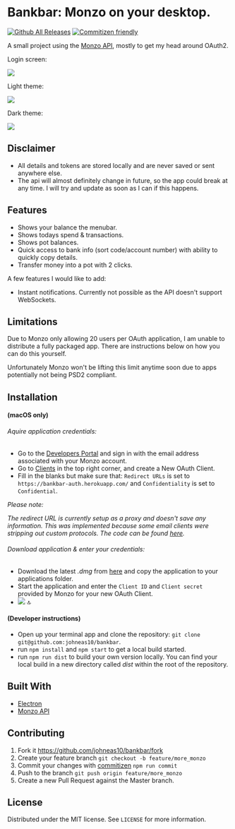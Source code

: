 # Bankbar: Monzo on your desktop.
[![Github All Releases](https://img.shields.io/github/downloads/johneas10/bankbar/total.svg)]()
[![Commitizen friendly](https://img.shields.io/badge/commitizen-friendly-brightgreen.svg)](http://commitizen.github.io/cz-cli/)


A small project using the [Monzo API](https://docs.monzo.com/), mostly to get my head around OAuth2.

Login screen:

![](./app/images/icon-readme-login.png)

Light theme:

![](./app/images/icon-readme-light.png)


Dark theme:

![](./app/images/icon-readme-dark.png)

## Disclaimer
- All details and tokens are stored locally and are never saved or sent anywhere else.
- The api will almost definitely change in future, so the app could break at any time. I will try and update as soon as I can if this happens.

## Features
- Shows your balance the menubar.
- Shows todays spend & transactions.
- Shows pot balances.
- Quick access to bank info (sort code/account number) with ability to quickly copy details.
- Transfer money into a pot with 2 clicks.

A few features I would like to add:
- Instant notifications. Currently not possible as the API doesn't support WebSockets.

## Limitations
Due to Monzo only allowing 20 users per OAuth application, I am unable to distribute a fully packaged app. There are instructions below on how you can do this yourself.

Unfortunately Monzo won't be lifting this limit anytime soon due to apps potentially not being PSD2 compliant.

## Installation
#### (macOS only)
###### Aquire application credentials:
- Go to the [Developers Portal](https://developers.monzo.com/) and sign in with the email address associated with your Monzo account.
- Go to [Clients](https://developers.monzo.com/apps/home) in the top right corner, and create a New OAuth Client.
- Fill in the blanks but make sure that: `Redirect URLs` is set to `https://bankbar-auth.herokuapp.com/` and `Confidentiality` is set to `Confidential`.

_Please note:_

_The redirect URL is currently setup as a proxy and doesn't save any information. This was implemented because some email clients were stripping out custom protocols. The code can be found [here](https://github.com/johneas10/bankbar-proxy)._

###### Download application & enter your credentials:
- Download the latest _.dmg_ from [here](https://github.com/johneas10/bankBar/releases) and copy the application to your applications folder.
- Start the application and enter the `Client ID` and `Client secret` provided by Monzo for your new OAuth Client.
- ![](./app/images/icon.png) 🔝

#### (Developer instructions)
- Open up your terminal app and clone the repository: `git clone git@github.com:johneas10/bankbar`.
- run `npm install` and `npm start` to get a local build started.
- run `npm run dist` to build your own version locally. You can find your local build in a new directory called _dist_ within the root of the repository.

## Built With
- [Electron](https://electronjs.org/)
- [Monzo API](https://docs.monzo.com/)

## Contributing
1. Fork it <https://github.com/johneas10/bankbar/fork>
2. Create your feature branch `git checkout -b feature/more_monzo`
3. Commit your changes with [commitizen](https://www.npmjs.com/package/commitizen) `npm run commit`
4. Push to the branch `git push origin feature/more_monzo`
5. Create a new Pull Request against the Master branch.

## License
Distributed under the MIT license. See `LICENSE` for more information.